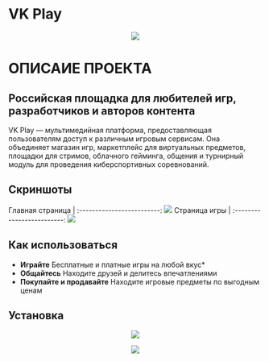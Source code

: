 # VK Play

<p align="center"> <img src="https://www.goha.ru/s/A:MZ/NI/Az79mMzUfV.jpg"> </img> </p>

# ОПИСАИЕ ПРОЕКТА
Российская площадка для любителей игр, разработчиков и авторов контента
---
VK Play — мультимедийная платформа, предоставляющая пользователям доступ к различным игровым сервисам. Она объединяет магазин игр, маркетплейс для виртуальных предметов, площадки для стримов, облачного гейминга, общения и турнирный модуль для проведения киберспортивных соревнований. 
## Скриншоты
Главная страница               |
:-------------------------:
![](https://user-images.githubusercontent.com/125721173/220400685-f4bcd11f-1ede-4a67-83ed-f3c29a51717c.png)
Страница игры               |
:-------------------------:
![](https://images.stopgame.ru/uploads/users/2022/612803/00089.Xn_4ea9.png)
## Как использоваться
- **Играйте** Бесплатные и платные игры на любой вкус* 
- **Общайтесь** Находите друзей и делитесь впечатлениями
- **Покупайте и продавайте** Находите игровые предметы по выгодным ценам
## Установка
<p align="center" >
  <img src="https://thestempedia.com/wp-content/uploads/2019/06/windows-button.png">

<p align="center"> 
  <img src="https://applications.kitco.com/sites/default/files/mac-button.png">   
</p>
